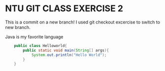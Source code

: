 # NTU GIT CLASS EXERCISE 2

This is a commit on a new branch! I used git checkout excercise to switch to new branch.

Java is my favorite language
```java
	public class Helloworld{
		public static void main(String[] args){
			System.out.println("Hello World");
		}
	}
```